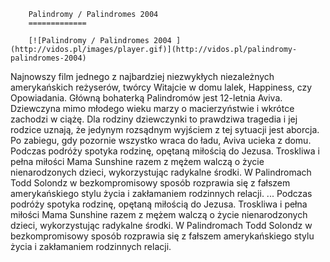 
        Palindromy / Palindromes 2004 
        =============
        
        [![Palindromy / Palindromes 2004 ](http://vidos.pl/images/player.gif)](http://vidos.pl/palindromy-palindromes-2004)
        
        
 Najnowszy film jednego z najbardziej niezwykłych niezależnych amerykańskich reżyserów, twórcy Witajcie w domu lalek, Happiness, czy Opowiadania. Główną bohaterką Palindromów jest 12-letnia Aviva. Dziewczyna mimo młodego wieku marzy o macierzyństwie i wkrótce zachodzi w ciążę. Dla rodziny dziewczynki to prawdziwa tragedia i jej rodzice uznają, że jedynym rozsądnym wyjściem z tej sytuacji jest aborcja. Po zabiegu, gdy pozornie wszystko wraca do ładu, Aviva ucieka z domu. Podczas podróży spotyka rodzinę, opętaną miłością do Jezusa. Troskliwa i pełna miłości Mama Sunshine razem z mężem walczą o życie nienarodzonych dzieci, wykorzystując radykalne środki. W Palindromach Todd Solondz w bezkompromisowy sposób rozprawia się z fałszem amerykańskiego stylu życia i zakłamaniem rodzinnych relacji.   ... Podczas podróży spotyka rodzinę, opętaną miłością do Jezusa. Troskliwa i pełna miłości Mama Sunshine razem z mężem walczą o życie nienarodzonych dzieci, wykorzystując radykalne środki. W Palindromach Todd Solondz w bezkompromisowy sposób rozprawia się z fałszem amerykańskiego stylu życia i zakłamaniem rodzinnych relacji.
    